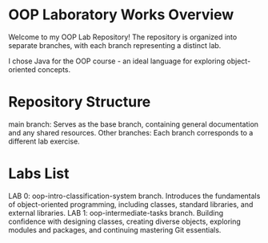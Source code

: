 # OOP Laboratory Works Overview

Welcome to my OOP Lab Repository! The repository is organized into separate branches, with each branch representing a distinct lab.

I chose Java for the OOP course - an ideal language for exploring object-oriented concepts.

# Repository Structure

main branch: Serves as the base branch, containing general documentation and any shared resources.
Other branches: Each branch corresponds to a different lab exercise.

# Labs List

LAB 0: oop-intro-classification-system branch.
Introduces the fundamentals of object-oriented programming, including classes, standard libraries, and external libraries.
LAB 1: oop-intermediate-tasks branch.
Building confidence with designing classes, creating diverse objects, exploring modules and packages, and continuing mastering Git essentials.
